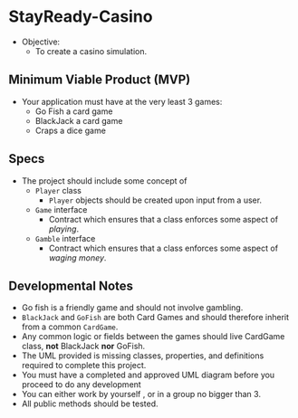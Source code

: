 # StayReady-Casino
* Objective:
    * To create a casino simulation.


## Minimum Viable Product (MVP)
* Your application must have at the very least 3 games:
    * Go Fish a card game
    * BlackJack a card game
    * Craps a dice game


## Specs
* The project should include some concept of
    * `Player` class
        * `Player` objects should be created upon input from a user.
    * `Game` interface
        * Contract which ensures that a class enforces some aspect of _playing_.
    * `Gamble` interface
        * Contract which ensures that a class enforces some aspect of _waging money_.



## Developmental Notes
* Go fish is a friendly game and should not involve gambling.
* `BlackJack` and `GoFish` are both Card Games and should therefore inherit from a common `CardGame`.
* Any common logic or fields between the games should live CardGame class, **not** BlackJack **nor** GoFish.
* The UML provided is missing classes, properties, and definitions required to complete this project.
* You must have a completed and approved UML diagram before you proceed to do any development
* You can either work by yourself , or in a group no bigger than 3.
* All public methods should be tested.